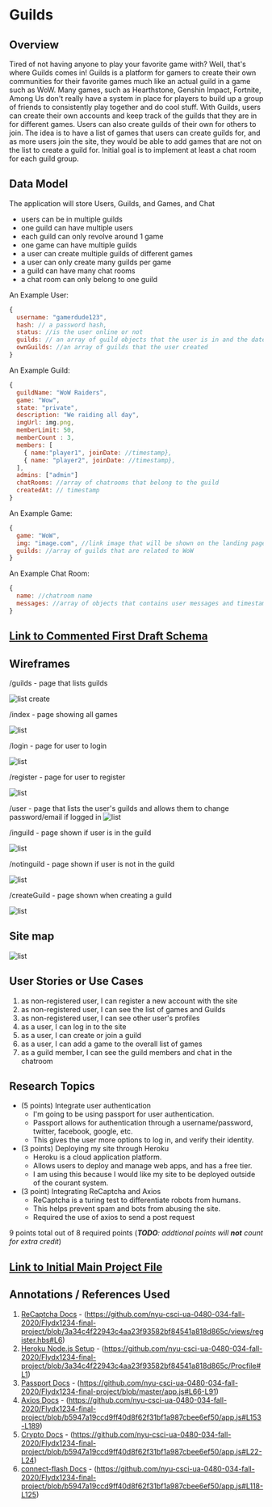 # Guilds

## Overview

  Tired of not having anyone to play your favorite game with? Well, that's where Guilds comes in!
Guilds is a platform for gamers to create their own communities for their favorite games much like an actual guild in a game such as WoW.
Many games, such as Hearthstone, Genshin Impact, Fortnite, Among Us don't really have a system in place for players to build up a group of friends
to consistently play together and do cool stuff.
With Guilds, users can create their own accounts and keep track of the guilds that they are in for different games. Users can also create guilds of their
own for others to join. The idea is to have a list of games that users can create guilds for, and as more users join the site, they would be able to add
games that are not on the list to create a guild for. Initial goal is to implement at least a chat room for each guild group.


## Data Model

The application will store Users, Guilds, and Games, and Chat

* users can be in multiple guilds
* one guild can have multiple users
* each guild can only revolve around 1 game
* one game can have multiple guilds
* a user can create multiple guilds of different games
* a user can only create many guilds per game
* a guild can have many chat rooms
* a chat room can only belong to one guild

An Example User:

```javascript
{
  username: "gamerdude123",
  hash: // a password hash,
  status: //is the user online or not
  guilds: // an array of guild objects that the user is in and the date they joined
  ownGuilds: //an array of guilds that the user created
}
```

An Example Guild:

```javascript
{
  guildName: "WoW Raiders",
  game: "Wow",
  state: "private",
  description: "We raiding all day",
  imgUrl: img.png,
  memberLimit: 50,
  memberCount : 3,
  members: [
    { name:"player1", joinDate: //timestamp},
    { name: "player2", joinDate: //timestamp},
  ],
  admins: ["admin"]
  chatRooms: //array of chatrooms that belong to the guild
  createdAt: // timestamp
}
```

An Example Game:

```javascript
{
  game: "WoW",
  img: "image.com", //link image that will be shown on the landing page
  guilds: //array of guilds that are related to WoW
}
```

An Example Chat Room:

```javascript
{
  name: //chatroom name
  messages: //array of objects that contains user messages and timestamp
}
```

## [Link to Commented First Draft Schema](https://github.com/nyu-csci-ua-0480-034-fall-2020/Flydx1234-final-project/blob/master/db.js)

## Wireframes

/guilds - page that lists guilds

![list create](documentation/guilds.png)

/index - page showing all games

![list](documentation/index.png)


/login - page for user to login

![list](documentation/login.png)

/register - page for user to register

![list](documentation/register.png)

/user - page that lists the user's guilds and allows them to change password/email if logged in
![list](documentation/user.png)

/inguild - page shown if user is in the guild

![list](documentation/inguild.png)

/notinguild - page shown if user is not in the guild

![list](documentation/notinguild.png)

/createGuild - page shown when creating a guild

![list](documentation/createguild.png)

## Site map

![list](documentation/sitemap.png)

## User Stories or Use Cases

1. as non-registered user, I can register a new account with the site
2. as non-registered user, I can see the list of games and Guilds
3. as non-registered user, I can see other user's profiles
4. as a user, I can log in to the site
5. as a user, I can create or join a guild
6. as a user, I can add a game to the overall list of games
7. as a guild member, I can see the guild members and chat in the chatroom

## Research Topics

* (5 points) Integrate user authentication
    * I'm going to be using passport for user authentication.
    * Passport allows for authentication through a username/password, twitter, facebook, google, etc.
    * This gives the user more options to log in, and verify their identity.
* (3 points) Deploying my site through Heroku
    * Heroku is a cloud application platform.
    * Allows users to deploy and manage web apps, and has a free tier.
    * I am using this because I would like my site to be deployed outside of the courant system.
* (3 point) Integrating ReCaptcha and Axios
    * ReCaptcha is a turing test to differentiate robots from humans.
    * This helps prevent spam and bots from abusing the site.
    * Required the use of axios to send a post request


9 points total out of 8 required points (___TODO__: addtional points will __not__ count for extra credit_)


## [Link to Initial Main Project File](app.js)

## Annotations / References Used

1. [ReCaptcha Docs](https://developers.google.com/recaptcha/docs/display) - (https://github.com/nyu-csci-ua-0480-034-fall-2020/Flydx1234-final-project/blob/3a34c4f22943c4aa23f93582bf84541a818d865c/views/register.hbs#L6)
2. [Heroku Node.js Setup](https://devcenter.heroku.com/articles/getting-started-with-nodejs) - (https://github.com/nyu-csci-ua-0480-034-fall-2020/Flydx1234-final-project/blob/3a34c4f22943c4aa23f93582bf84541a818d865c/Procfile#L1)
3. [Passport Docs](http://www.passportjs.org/docs/authenticate/) - (https://github.com/nyu-csci-ua-0480-034-fall-2020/Flydx1234-final-project/blob/master/app.js#L66-L91)
4. [Axios Docs](https://github.com/axios/axios) - (https://github.com/nyu-csci-ua-0480-034-fall-2020/Flydx1234-final-project/blob/b5947a19ccd9ff40d8f62f31bf1a987cbee6ef50/app.js#L153-L189)
5. [Crypto Docs](https://nodejs.org/api/crypto.html) - (https://github.com/nyu-csci-ua-0480-034-fall-2020/Flydx1234-final-project/blob/b5947a19ccd9ff40d8f62f31bf1a987cbee6ef50/app.js#L22-L24)
6. [connect-flash Docs](https://www.npmjs.com/package/connect-flash) - (https://github.com/nyu-csci-ua-0480-034-fall-2020/Flydx1234-final-project/blob/b5947a19ccd9ff40d8f62f31bf1a987cbee6ef50/app.js#L118-L125)
